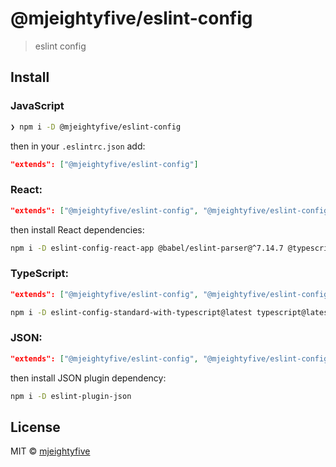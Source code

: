 # @mjeightyfive/eslint-config

> eslint config

## Install

### JavaScript

```sh
❯ npm i -D @mjeightyfive/eslint-config
```

then in your `.eslintrc.json` add:

```json
"extends": ["@mjeightyfive/eslint-config"]
```

### React:

```json
"extends": ["@mjeightyfive/eslint-config", "@mjeightyfive/eslint-config/react"]
```

then install React dependencies:

```sh
npm i -D eslint-config-react-app @babel/eslint-parser@^7.14.7 @typescript-eslint/eslint-plugin@^4.0.0 @typescript-eslint/parser@^4.0.0 babel-preset-react-app@^10.0.0 eslint@^7.5.0 eslint-plugin-flowtype@^5.2.0 eslint-plugin-import@^2.22.0 eslint-plugin-jsx-a11y@^6.3.1 eslint-plugin-react@^7.20.3 eslint-plugin-react-hooks@^4.0.8 eslint-plugin-testing-library@^3.9.0
```

### TypeScript:

```json
"extends": ["@mjeightyfive/eslint-config", "@mjeightyfive/eslint-config/typescript"]
```

```sh
npm i -D eslint-config-standard-with-typescript@latest typescript@latest eslint@^7.12.1 eslint-plugin-promise@^5.0.0 eslint-plugin-import@^2.22.1 eslint-plugin-node@^11.1.0 @typescript-eslint/eslint-plugin@^4.0.1
```

### JSON:

```json
"extends": ["@mjeightyfive/eslint-config", "@mjeightyfive/eslint-config/json"]
```

then install JSON plugin dependency:

```sh
npm i -D eslint-plugin-json
```

## License

MIT © [mjeightyfive](https://mje.fi)
